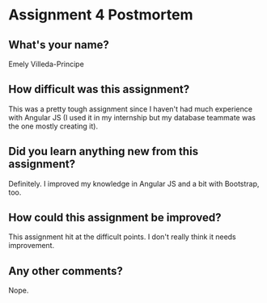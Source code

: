 # Assignment 4 Postmortem

## What's your name?
Emely Villeda-Principe


## How difficult was this assignment?
This was a pretty tough assignment since I haven't had much experience with Angular JS (I used it in my internship but my database teammate was the one mostly creating it).


## Did you learn anything new from this assignment?
Definitely. I improved my knowledge in Angular JS and a bit with Bootstrap, too.


## How could this assignment be improved?
This assignment hit at the difficult points. I don't really think it needs improvement.


## Any other comments?
Nope.
